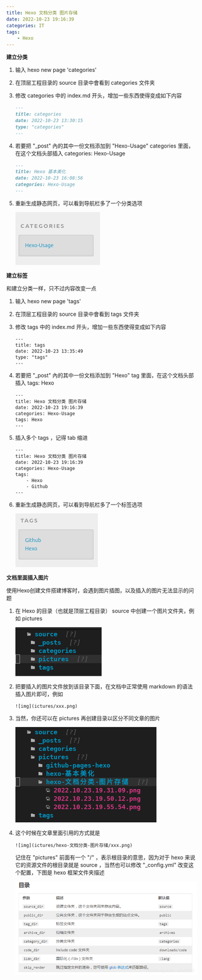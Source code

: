 ```yaml
---
title: Hexo 文档分类 图片存储
date: 2022-10-23 19:16:39
categories: IT
tags:
    - Hexo
---
```


**建立分类**<!--more-->
1. 输入 hexo new page 'categories'

  
2. 在顶层工程目录的 source 目录中會看到 categories 文件夹

   
3. 修改 categories 中的 index.md 开头，增加一些东西使得变成如下内容

	```markdown
	---
	title: categories
	date: 2022-10-23 13:30:15
	type: "categories"
	---
	```
4. 若要把 "_post" 內的其中一份文档添加到 "Hexo-Usage" categories 里面，在这个文档头部插入 categories: Hexo-Usage

	```markdown
	---
	title: Hexo 基本美化
	date: 2022-10-23 16:08:56
	categories: Hexo-Usage
	---
	```
5. 重新生成静态网页，可以看到导航栏多了一个分类选项

    ![](https://raw.githubusercontent.com/HCY-ASLEEP/picture-bed/main/picture-bed/2022.10.23.19.31.09.png)


   

**建立标签**

和建立分类一样，只不过内容改变一点

   
1. 输入 hexo new page 'tags'

   
2. 在顶层工程目录的 source 目录中會看到 tags 文件夹

   
3. 修改 tags 中的 index.md 开头，增加一些东西使得变成如下内容
	```
	---
	title: tags
	date: 2022-10-23 13:35:49
	type: "tags"
	---
	```
4. 若要把 "_post" 內的其中一份文档添加到 "Hexo" tag 里面，在这个文档头部插入 tags: Hexo
	```
	---
	title: Hexo 文档分类 图片存储
	date: 2022-10-23 19:16:39
	categories: Hexo-Usage
	tags: Hexo
	---
	
	```
5. 插入多个 tags ，记得 tab 缩进
	```
	---
	title: Hexo 文档分类 图片存储
	date: 2022-10-23 19:16:39
	categories: Hexo-Usage
	tags:
		- Hexo
		- Github
	---
	```
6. 重新生成静态网页，可以看到导航栏多了一个标签选项

    ![](https://raw.githubusercontent.com/HCY-ASLEEP/picture-bed/main/picture-bed/2022.10.23.19.50.12.png)

**文档里面插入图片**

使用Hexo创建文件搭建博客时，会遇到图片插图，以及插入的图片无法显示的问题

1. 在 Hexo 的目录（也就是顶层工程目录） source 中创建一个图片文件夹，例如 pictures

    ![](https://raw.githubusercontent.com/HCY-ASLEEP/picture-bed/main/picture-bed/2022.10.23.19.55.54.png)


  
2. 把要插入的图片文件放到该目录下面，在文档中正常使用 markdown 的语法插入图片即可，例如

	```
	![img](ictures/xxx.png)
	```

3. 当然，你还可以在 pictures 再创建目录以区分不同文章的图片

    ![](https://raw.githubusercontent.com/HCY-ASLEEP/picture-bed/main/picture-bed/2022.10.23.20.00.11.png)

4. 这个时候在文章里面引用的方式就是

	```
	![img](ictures/hexo-文档分类-图片存储/xxx.png)
	```

    记住在 "pictures" 前面有一个 "/" ，表示根目录的意思，因为对于 hexo 来说它的资源文件的根目录就是 source ，当然也可以修改 "_config.yml" 改变这个配置，下图是 hexo 框架文件夹描述

    ![](https://raw.githubusercontent.com/HCY-ASLEEP/picture-bed/main/picture-bed/20191220164252492.png)





